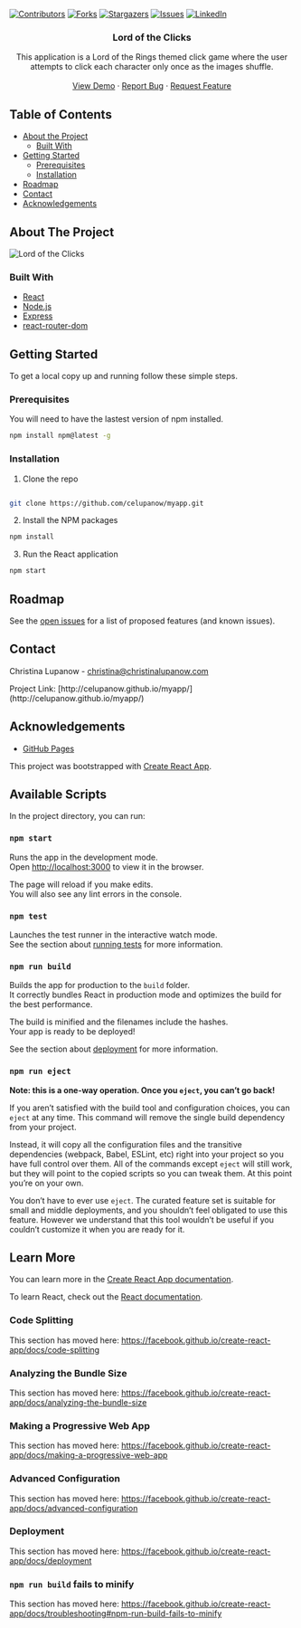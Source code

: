 <!-- PROJECT SHIELDS -->

[![Contributors][contributors-shield]][contributors-url] [![Forks][forks-shield]][forks-url] [![Stargazers][stars-shield]][stars-url] [![Issues][issues-shield]][issues-url] [![LinkedIn][linkedin-shield]][linkedin-url]

 
<h3 align="center">Lord of the Clicks</h3>
<p align="center">
This application is a Lord of the Rings themed click game where the user attempts to click each character only once as the images shuffle.
<br />
<br />
<a href="http://celupanow.github.io/myapp/">View Demo</a>
·
<a href="https://github.com/celupanow/myapp/issues">Report Bug</a>
·
<a href="https://github.com/celupanow/myapp/issues">Request Feature</a>

</p>

</p>
<!-- TABLE OF CONTENTS -->

## Table of Contents

* [About the Project](#about-the-project)
	* [Built With](#built-with)
* [Getting Started](#getting-started)
	* [Prerequisites](#prerequisites)
	* [Installation](#installation)
* [Roadmap](#roadmap)
* [Contact](#contact)
* [Acknowledgements](#acknowledgements)

 
<!-- ABOUT THE PROJECT -->

## About The Project
![Lord of the Clicks](./public/clickygame.png "Lord of the Clicks")

### Built With
* [React](https://reactjs.org/docs/getting-started.html)
* [Node.js](https://nodejs.org)
* [Express](https://expressjs.com/)
* [react-router-dom](https://reactrouter.com/web/guides/quick-start)

<!-- GETTING STARTED -->

## Getting Started
To get a local copy up and running follow these simple steps.


### Prerequisites

You will need to have the lastest version of npm installed.
```sh
npm install npm@latest -g
```
  
### Installation

1. Clone the repo

```sh

git clone https://github.com/celupanow/myapp.git

```
2. Install the NPM packages
```sh
npm install
```
3. Run the React application 
```sh
npm start
```

<!-- ROADMAP -->

## Roadmap

  

See the [open issues](https://github.com/celupanow/myapp/issues) for a list of proposed features (and known issues).

<!-- CONTACT -->

## Contact
Christina Lupanow - christina@christinalupanow.com
<p>
Project Link: [http://celupanow.github.io/myapp/](http://celupanow.github.io/myapp/)

<!-- ACKNOWLEDGEMENTS -->

## Acknowledgements
* [GitHub Pages](https://pages.github.com/)


<!-- MARKDOWN LINKS & IMAGES -->

<!-- https://www.markdownguide.org/basic-syntax/#reference-style-links -->

[contributors-shield]: https://img.shields.io/github/contributors/celupanow/myapp.svg?style=flat-square

[contributors-url]: https://github.com/celupanow/myapp/graphs/contributors

[forks-shield]: https://img.shields.io/github/forks/celupanow/myapp.svg?style=flat-square

[forks-url]: https://github.com/celupanow/myapp/network/members

[stars-shield]: https://img.shields.io/github/stars/celupanow/myapp.svg?style=flat-square

[stars-url]: https://github.com/celupanow/myapp/stargazers

[issues-shield]: https://img.shields.io/github/issues/celupanow/myapp.svg?style=flat-square

[issues-url]: https://github.com/celupanow/myapp/issues

[license-shield]: https://img.shields.io/github/license/celupanow/myapp.svg?style=flat-square

[license-url]: https://github.com/celupanow/myapp/blob/master/LICENSE.txt

[linkedin-shield]: https://img.shields.io/badge/-LinkedIn-black.svg?style=flat-square&logo=linkedin&colorB=555

[linkedin-url]: https://linkedin.com/in/celupanow

[product-screenshot]: images/screenshot.png




This project was bootstrapped with [Create React App](https://github.com/facebook/create-react-app).

## Available Scripts

In the project directory, you can run:

### `npm start`

Runs the app in the development mode.<br />
Open [http://localhost:3000](http://localhost:3000) to view it in the browser.

The page will reload if you make edits.<br />
You will also see any lint errors in the console.

### `npm test`

Launches the test runner in the interactive watch mode.<br />
See the section about [running tests](https://facebook.github.io/create-react-app/docs/running-tests) for more information.

### `npm run build`

Builds the app for production to the `build` folder.<br />
It correctly bundles React in production mode and optimizes the build for the best performance.

The build is minified and the filenames include the hashes.<br />
Your app is ready to be deployed!

See the section about [deployment](https://facebook.github.io/create-react-app/docs/deployment) for more information.

### `npm run eject`

**Note: this is a one-way operation. Once you `eject`, you can’t go back!**

If you aren’t satisfied with the build tool and configuration choices, you can `eject` at any time. This command will remove the single build dependency from your project.

Instead, it will copy all the configuration files and the transitive dependencies (webpack, Babel, ESLint, etc) right into your project so you have full control over them. All of the commands except `eject` will still work, but they will point to the copied scripts so you can tweak them. At this point you’re on your own.

You don’t have to ever use `eject`. The curated feature set is suitable for small and middle deployments, and you shouldn’t feel obligated to use this feature. However we understand that this tool wouldn’t be useful if you couldn’t customize it when you are ready for it.

## Learn More

You can learn more in the [Create React App documentation](https://facebook.github.io/create-react-app/docs/getting-started).

To learn React, check out the [React documentation](https://reactjs.org/).

### Code Splitting

This section has moved here: https://facebook.github.io/create-react-app/docs/code-splitting

### Analyzing the Bundle Size

This section has moved here: https://facebook.github.io/create-react-app/docs/analyzing-the-bundle-size

### Making a Progressive Web App

This section has moved here: https://facebook.github.io/create-react-app/docs/making-a-progressive-web-app

### Advanced Configuration

This section has moved here: https://facebook.github.io/create-react-app/docs/advanced-configuration

### Deployment

This section has moved here: https://facebook.github.io/create-react-app/docs/deployment

### `npm run build` fails to minify

This section has moved here: https://facebook.github.io/create-react-app/docs/troubleshooting#npm-run-build-fails-to-minify
<!--stackedit_data:
eyJoaXN0b3J5IjpbMTM0MTg5NjM0OF19
-->